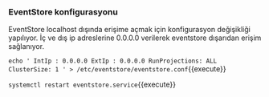 ### EventStore konfigurasyonu

EventStore localhost dışında erişime açmak için konfigurasyon değişikliği yapılıyor. İç ve dış ip adreslerine 0.0.0.0 verilerek eventstore dışarıdan erişim sağlanıyor.

`echo '
IntIp : 0.0.0.0
ExtIp : 0.0.0.0
RunProjections: ALL
ClusterSize: 1
' > /etc/eventstore/eventstore.conf`{{execute}}

`systemctl restart eventstore.service`{{execute}}